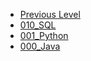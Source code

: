 <!-- docs/_sidebar.md created by Zachary Li -->

- [Previous Level](README)
- [010_SQL](0x01_Languages/010_SQL/README)
- [001_Python](0x01_Languages/001_Python/README)
- [000_Java](0x01_Languages/000_Java/README)
